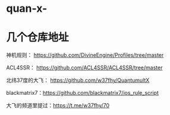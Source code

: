# quan-x-

# 几个仓库地址
神机规则： https://github.com/DivineEngine/Profiles/tree/master

ACL4SSR： https://github.com/ACL4SSR/ACL4SSR/tree/master

北纬37度的大飞： https://github.com/w37fhy/QuantumultX

blackmatrix7：https://github.com/blackmatrix7/ios_rule_script

大飞的频道里提过：https://t.me/w37fhy/70
